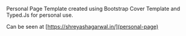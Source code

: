 Personal Page Template created using Bootstrap Cover Template and Typed.Js for personal use.

Can be seen at [https://shreyashagarwal.in/](personal-page)
